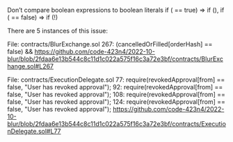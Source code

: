 Don’t compare boolean expressions to boolean literals
if (<x> == true) => if (<x>), if (<x> == false) => if (!<x>)

There are 5 instances of this issue:

File: contracts/BlurExchange.sol
267:              (cancelledOrFilled[orderHash] == false) &&
https://github.com/code-423n4/2022-10-blur/blob/2fdaa6e13b544c8c11d1c022a575f16c3a72e3bf/contracts/BlurExchange.sol#L267

File: contracts/ExecutionDelegate.sol
77:           require(revokedApproval[from] == false, "User has revoked approval");
92:           require(revokedApproval[from] == false, "User has revoked approval");
108:          require(revokedApproval[from] == false, "User has revoked approval");
124:          require(revokedApproval[from] == false, "User has revoked approval");
https://github.com/code-423n4/2022-10-blur/blob/2fdaa6e13b544c8c11d1c022a575f16c3a72e3bf/contracts/ExecutionDelegate.sol#L77
